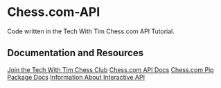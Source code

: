# Chess.com-API

Code written in the Tech With Tim Chess.com API Tutorial.

## Documentation and Resources

[Join the Tech With Tim Chess Club](https://www.chess.com/club/tech-with-tim)
[Chess.com API Docs](https://www.chess.com/news/view/published-data-api)
[Chess.com Pip Package Docs](https://chesscom.readthedocs.io/en/latest/)
[Information About Interactive API](https://www.chess.com/clubs/forum/view/interactive-api-status)
